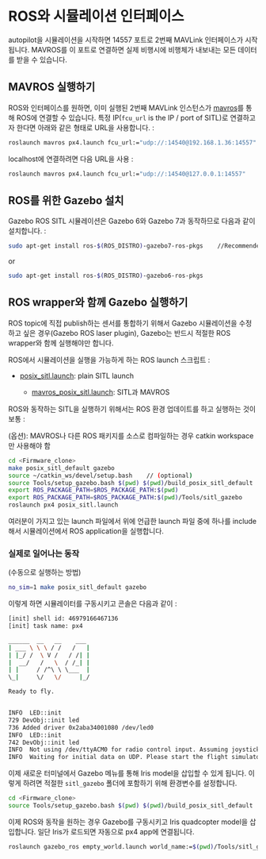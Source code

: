 # ROS와 시뮬레이션 인터페이스

autopilot을 시뮬레이션을 시작하면 14557 포트로 2번째 MAVLink 인터페이스가 시작됩니다. MAVROS를 이 포트로 연결하면 실제 비행시에 비행체가 내보내는 모든 데이터를 받을 수 있습니다.

## MAVROS 실행하기

ROS와 인터페이스를 원하면, 이미 실행된 2번째 MAVLink 인스턴스가 [mavros](ros-mavros-offboard.md)를 통해 ROS에 연결할 수 있습니다. 특정 IP(`fcu_url` is the IP / port of SITL)로 연결하고자 한다면 아래와 같은 형태로 URL을 사용합니다. :

<div class="host-code"></div>

```sh
roslaunch mavros px4.launch fcu_url:="udp://:14540@192.168.1.36:14557"
```

localhost에 연결하려면 다음 URL을 사용 :

<div class="host-code"></div>

```sh
roslaunch mavros px4.launch fcu_url:="udp://:14540@127.0.0.1:14557"
```


## ROS를 위한 Gazebo 설치

Gazebo ROS SITL 시뮬레이션은 Gazebo 6와 Gazebo 7과 동작하므로 다음과 같이 설치합니다. :

```sh
sudo apt-get install ros-$(ROS_DISTRO)-gazebo7-ros-pkgs    //Recommended
```
or
```sh
sudo apt-get install ros-$(ROS_DISTRO)-gazebo6-ros-pkgs
```

## ROS wrapper와 함께 Gazebo 실행하기

ROS topic에 직접 publish하는 센서를 통합하기 위해서 Gazebo 시뮬레이션을 수정하고 싶은 경우(Gazebo ROS laser plugin), Gazebo는 반드시 적절한 ROS wrapper와 함께 실행해야만 합니다.

ROS에서 시뮬레이션을 실행을 가능하게 하는 ROS launch 스크립트 :
* [posix_sitl.launch](https://github.com/PX4/Firmware/blob/master/launch/posix_sitl.launch): plain SITL launch

  * [mavros_posix_sitl.launch](https://github.com/PX4/Firmware/blob/master/launch/mavros_posix_sitl.launch): SITL과 MAVROS

ROS와 동작하는 SITL을 실행하기 위해서는 ROS 환경 업데이트를 하고 실행하는 것이 보통 :

(옵션): MAVROS나 다른 ROS 패키지를 소스로 컴파일하는 경우 catkin workspace만 사용해야 함

```sh
cd <Firmware_clone>
make posix_sitl_default gazebo
source ~/catkin_ws/devel/setup.bash    // (optional)
source Tools/setup_gazebo.bash $(pwd) $(pwd)/build_posix_sitl_default
export ROS_PACKAGE_PATH=$ROS_PACKAGE_PATH:$(pwd)
export ROS_PACKAGE_PATH=$ROS_PACKAGE_PATH:$(pwd)/Tools/sitl_gazebo
roslaunch px4 posix_sitl.launch
```

여러분이 가지고 있는 launch 파일에서 위에 언급한 launch 파일 중에 하나를 include해서 시뮬레이션에서 ROS application을 실행합니다.

### 실제로 일어나는 동작

(수동으로 실행하는 방법)

```sh
no_sim=1 make posix_sitl_default gazebo
```

이렇게 하면 시뮬레이터를 구동시키고 콘솔은 다음과 같이 :


```sh
[init] shell id: 46979166467136
[init] task name: px4

______  __   __    ___
| ___ \ \ \ / /   /   |
| |_/ /  \ V /   / /| |
|  __/   /   \  / /_| |
| |     / /^\ \ \___  |
\_|     \/   \/     |_/

Ready to fly.


INFO  LED::init
729 DevObj::init led
736 Added driver 0x2aba34001080 /dev/led0
INFO  LED::init
742 DevObj::init led
INFO  Not using /dev/ttyACM0 for radio control input. Assuming joystick input via MAVLink.
INFO  Waiting for initial data on UDP. Please start the flight simulator to proceed..
```

이제 새로운 터미널에서 Gazebo 메뉴를 통해 Iris model을 삽입할 수 있게 됩니다. 이렇게 하려면 적절한 `sitl_gazebo` 폴더에 포함하기 위해 환경변수를 설정합니다.

```sh
cd <Firmware_clone>
source Tools/setup_gazebo.bash $(pwd) $(pwd)/build_posix_sitl_default
```

이제 ROS와 동작을 원하는 경우 Gazebo를 구동시키고 Iris quadcopter model을 삽입합니다. 일단 Iris가 로드되면 자동으로 px4 app에 연결됩니다.

```sh
roslaunch gazebo_ros empty_world.launch world_name:=$(pwd)/Tools/sitl_gazebo/worlds/iris.world
```
